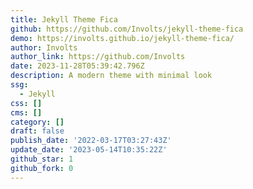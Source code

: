 ```yaml
---
title: Jekyll Theme Fica
github: https://github.com/Involts/jekyll-theme-fica
demo: https://involts.github.io/jekyll-theme-fica/
author: Involts
author_link: https://github.com/Involts
date: 2023-11-28T05:39:42.796Z
description: A modern theme with minimal look
ssg:
  - Jekyll
css: []
cms: []
category: []
draft: false
publish_date: '2022-03-17T03:27:43Z'
update_date: '2023-05-14T10:35:22Z'
github_star: 1
github_fork: 0
---
```

